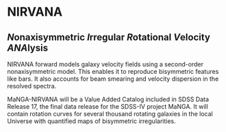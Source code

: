 # NIRVANA
## *N*onaxisymmetric *I*rregular *R*otational *V*elocity *ANA*lysis

NIRVANA forward models galaxy velocity fields using a second-order nonaxisymmetric model. This enables it to reproduce bisymmetric features like bars. It also accounts for beam smearing and velocity dispersion in the resolved spectra. 

MaNGA-NIRVANA will be a Value Added Catalog included in SDSS Data Release 17, the final data release for the SDSS-IV project MaNGA. It will contain rotation curves for several thousand rotating galaxies in the local Universe with quantified maps of bisymmetric irregularities.
